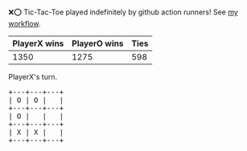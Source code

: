 :x::o: Tic-Tac-Toe played indefinitely by github action runners! See [my workflow](.github/workflows/play.yaml).

|PlayerX wins|PlayerO wins|Ties|
|-|-|-|
|1350|1275|598|

PlayerX's turn.

<pre>
+---+---+---+
| O | O |   |
+---+---+---+
| O |   |   |
+---+---+---+
| X | X |   |
+---+---+---+
</pre>
